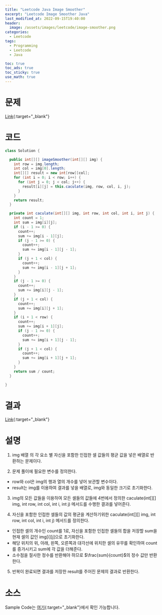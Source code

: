 ```yaml
---
title: "Leetcode Java Image Smoother"
excerpt: "Leetcode Image Smoother Java"
last_modified_at: 2022-09-15T19:40:00
header:
  image: /assets/images/leetcode/image-smoother.png
categories:
  - Leetcode
tags:
  - Programming
  - Leetcode
  - Java

toc: true
toc_ads: true
toc_sticky: true
use_math: true
---
```

# 문제
[Link](https://leetcode.com/problems/image-smoother){:target="_blank"}

# 코드
```java
class Solution {

  public int[][] imageSmoother(int[][] img) {
    int row = img.length;
    int col = img[0].length;
    int[][] result = new int[row][col];
    for (int i = 0; i < row; i++) {
      for (int j = 0; j < col; j++) {
        result[i][j] = this.caculate(img, row, col, i, j);
      }
    }
    return result;
  }

  private int caculate(int[][] img, int row, int col, int i, int j) {
    int count = 1;
    int sum = img[i][j];
    if (i - 1 >= 0) {
      count++;
      sum += img[i - 1][j];
      if (j - 1 >= 0) {
        count++;
        sum += img[i - 1][j - 1];
      }
      if (j + 1 < col) {
        count++;
        sum += img[i - 1][j + 1];
      }
    }
    if (j - 1 >= 0) {
      count++;
      sum += img[i][j - 1];
    }
    if (j + 1 < col) {
      count++;
      sum += img[i][j + 1];
    }
    if (i + 1 < row) {
      count++;
      sum += img[i + 1][j];
      if (j - 1 >= 0) {
        count++;
        sum += img[i + 1][j - 1];
      }
      if (j + 1 < col) {
        count++;
        sum += img[i + 1][j + 1];
      }
    }
    return sum / count;
  }

}
```

# 결과
[Link](https://leetcode.com/submissions/detail/800377895/){:target="_blank"}

# 설명
1. img 배열 의 각 요소 별 자신을 포함한 인접한 셀 값들의 평균 값을 넣은 배열로 반환하는 문제이다.

2. 문제 풀이에 필요한 변수를 정의한다.
- row와 col은 img의 행과 열의 개수를 넣어 보관할 변수이다.
- result는 img를 이용하여 결과를 넣을 배열로, img와 동일한 크기로 초기화한다.

3. img의 모든 값들을 이용하여 모든 셀들의 값들에 4번에서 정의한 caculate(int[][] img, int row, int col, int i, int j) 메서드를 수행한 결과를 넣어준다.

4. 자신을 포함한 인접한 셀들의 값의 평균을 계산하기위한 caculate(int[][] img, int row, int col, int i, int j) 메서드를 정의한다.
- 인접한 셀의 개수인 count를 1로, 자신을 포함한 인접한 셀들의 합을 저장할 sum을 현재 셀의 값인 img[i][j]으로 초기화한다.
- 해당 위치의 위, 아래, 왼쪽, 오른쪽과 대각선에 위치한 셀의 유무를 확인하여 count를 증가시키고 sum에 각 값을 더해준다.
- 소수점을 절사한 정수를 반환해야 하므로 $\frac{sum}{count}$의 정수 값만 반환한다.

5. 반복이 완료되면 결과를 저장한 result를 주어진 문제의 결과로 반환한다.

# 소스
Sample Code는 [여기](https://github.com/GracefulSoul/leetcode/blob/master/src/main/java/gracefulsoul/problems/ImageSmoother.java){:target="_blank"}에서 확인 가능합니다.